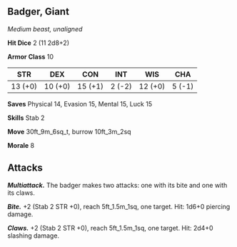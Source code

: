 ## Badger, Giant

*Medium beast, unaligned*

**Hit Dice** 2 (11 2d8+2)

**Armor Class** 10

| STR     | DEX     | CON     | INT     | WIS     | CHA     |
|---------|---------|---------|---------|---------|---------|
| 13 (+0) | 10 (+0) | 15 (+1) |  2 (-2) | 12 (+0) |  5 (-1) |

**Saves** Physical 14, Evasion 15, Mental 15, Luck 15

**Skills** Stab 2

**Move** 30ft\_9m\_6sq\_t, burrow 10ft\_3m\_2sq

**Morale** 8

## Attacks

***Multiattack.*** The badger makes two attacks: one with its bite and one with its claws.

***Bite.*** +2 (Stab 2 STR +0), reach 5ft\_1.5m\_1sq, one target. Hit: 1d6+0 piercing damage.

***Claws.*** +2 (Stab 2 STR +0), reach 5ft\_1.5m\_1sq, one target. Hit: 2d4+0 slashing damage.

